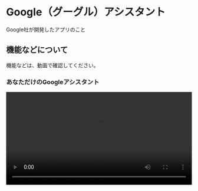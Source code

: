 # Google（グーグル）アシスタント

Google社が開発したアプリのこと

## 機能などについて

機能などは、動画で確認してください。

### あなただけのGoogleアシスタント

<video controls width="100%">
    <source src="http://youtu.be/t2MsKQEvxpA"
</video>

<iframe width="560" height="315" src="https://www.youtube.com/embed/t2MsKQEvxpA" frameborder="0" allow="accelerometer; autoplay; encrypted-media; gyroscope; picture-in-picture" allowfullscreen></iframe>

This will show the video preview on your website:
[](http://www.youtube.com/watch?v=t2MsKQEvxpA)


[Google_assistant_just_for_you](http://youtu.be/t2MsKQEvxpA)

<iframe width="560" height="315" src="https://www.youtube.com/embed/8ZNyLhs7wlU" frameborder="0" allow="accelerometer; autoplay; encrypted-media; gyroscope; picture-in-picture" allowfullscreen></iframe>

[Lets_let_Google_do_it](https://youtu.be/8ZNyLhs7wlU)

<iframe width="560" height="315" src="https://www.youtube.com/embed/NDnPdaU3UQ8" frameborder="0" allow="accelerometer; autoplay; encrypted-media; gyroscope; picture-in-picture" allowfullscreen></iframe>

[Google_assistant_shushiro](https://youtu.be/NDnPdaU3UQ8)
